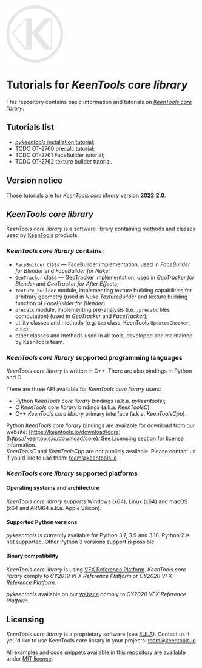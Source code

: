 ![KeenTools logo](./imgs/KeenTools.png "KeenTools")

# Tutorials for *KeenTools core library*
This repository contains basic information and tutorials on [*KeenTools core library*](#keentools-core-library).

## Tutorials list
- [*pykeentools* installation tutorial](/pykeentools_installation_tutorial);
- TODO OT-2760 precalc tutorial;
- TODO OT-2761 FaceBuilder tutorial;
- TODO OT-2762 texture builder tutorial.

## Version notice
Those tutorials are for *KeenTools core library* version **2022.2.0**.

## *KeenTools core library*

*KeenTools core library* is a software library containing methods and classes used by 
[KeenTools](https://keentools.io) products.

### *KeenTools core library* contains:
- `FaceBuilder` class — FaceBuilder implementation, used in *FaceBuilder for Blender* and *FaceBuilder for Nuke*;
- `GeoTracker` class — GeoTracker implementation, used in *GeoTracker for Blender* and *GeoTracker for After Effects*;
- `texture_builder` module, implementing texture building capabilities for arbitrary geometry (used in *Nuke TextureBuilder* and texture building function of *FaceBuilder for Blender*);
- `precalc` module, implementing pre-analysis (i.e. `.precalc` files computation) (used in *GeoTracker* and *FaceTracker*);
- utility classes and methods (e.g. `Geo` class, KeenTools `UpdatesChecker`, e.t.c);
- other classes and methods used in all tools, developed and maintained by KeenTools team. 

### *KeenTools core library* supported programming languages

*KeenTools core library* is written in C++. There are also bindings in Python and C.

There are three API available for *KeenTools core library* users:
- Python *KeenTools core library* bindings (a.k.a. *pykeentools*);
- C *KeenTools core library* bindings (a.k.a. *KeenToolsC*);
- C++ *KeenTools core library* primary interface (a.k.a. *KeenToolsCpp*).

Python *KeenTools core library* bindings are available for download from our website:
[https://keentools.io/download/core](https://keentools.io/download/core).
See [Licensing](#licensing) section for license information.  
*KeenToolsC* and *KeenToolsCpp* are not publicly available. Please contact us if you'd like to use them:
[team@keentools.io](mailto:team@keentools.io?subject=KeenTools%20core%20library%20for%20C%20or%20C++)

### *KeenTools core library* supported platforms

#### Operating systems and architecture
*KeenTools core library* supports Windows (x64), Linux (x64) and macOS (x64 and ARM64 a.k.a. Apple Silicon).

#### Supported Python versions
*pykeentools* is currently available for Python 3.7, 3.9 and 3.10. Python 2 is not supported.
Other Python 3 versions support is possible.

#### Binary compatibility
*KeenTools core library* is using [VFX Reference Platform](https://vfxplatform.com/).
*KeenTools core library* comply to *CY2019 VFX Reference Platform* or *CY2020 VFX Reference Platform*.

*pykeentools* available on our [website](https://keentools.io/download/core) comply to 
*CY2020 VFX Reference Platform*.

## Licensing

*KeenTools core library* is a proprietary software (see [EULA](https://link.keentools.io/eula)).
Contact us if you'd like to use KeenTools core library in your projects:
[team@keentools.io](mailto:team@keentools.io?subject=KeenTools%20core%20library) 

All examples and code snippets available in this repository are available under [MIT license](LICENSE).
